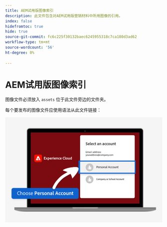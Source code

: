 ```yaml
---
title: AEM试用版图像索引
description: 此文件包含对AEM试用版营销材料中所用图像的引用。
index: false
hidefromtoc: true
hide: true
source-git-commit: fc6c225f30132baec6245955318c7ca180d3ad62
workflow-type: tm+mt
source-wordcount: '56'
ht-degree: 0%

---
```



# AEM试用版图像索引

图像文件必须放入 `assets` 位于此文件旁边的文件夹。

每个要发布的图像文件应使用语法从此文件链接：

![试用电子邮件图像个人帐户](./assets/select-personal-account.png)
